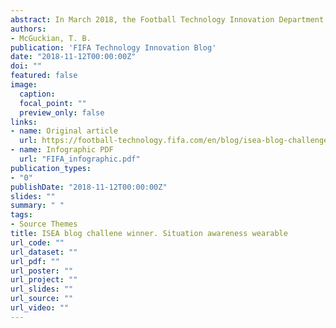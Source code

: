 ```yaml
---
abstract: In March 2018, the Football Technology Innovation Department attended the International Sport Engineering Association (ISEA) Conference in Brisbane, Australia. FIFA held a half-day workshop to engage with sport engineers and researchers from across the globe with the aim to strengthen ties and create new collaboration opportunities with the sports engineering community. Attendees of the workshop were given the opportunity to take part in a blog challenge with the winner getting the opportunity to have a summary of their research published on FIFA’s Innovation Blog. Each submission had to include an overview of their research accompanied by an infographic. This year’s winner is Thomas McGuckian, a PHD candidate from the School of Behavioural and Health Sciences at the Australian Catholic University in Queensland, Australia. Thomas’s blog piece on player’s situation awareness and how to use it in training beat off competition from multiple other submissions to take first prize. <p> Use the links above to find the original article and the accompanying infographic. 
authors:
- McGuckian, T. B.
publication: 'FIFA Technology Innovation Blog'
date: "2018-11-12T00:00:00Z"
doi: ""
featured: false
image:
  caption: 
  focal_point: ""
  preview_only: false
links:
- name: Original article
  url: https://football-technology.fifa.com/en/blog/isea-blog-challenge-winner/
- name: Infographic PDF
  url: "FIFA_infographic.pdf"
publication_types:
- "0"
publishDate: "2018-11-12T00:00:00Z"
slides: ""
summary: " "
tags:
- Source Themes
title: ISEA blog challene winner. Situation awareness wearable
url_code: ""
url_dataset: ""
url_pdf: ""
url_poster: ""
url_project: ""
url_slides: ""
url_source: ""
url_video: ""
---
```


